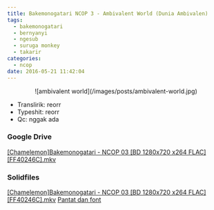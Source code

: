 ```yaml
---
title: Bakemonogatari NCOP 3 - Ambivalent World (Dunia Ambivalen)
tags:
  - bakemonogatari
  - bernyanyi
  - ngesub
  - suruga monkey
  - takarir
categories:
  - ncop
date: 2016-05-21 11:42:04
---
```

<div align="center">
![ambivalent world](/images/posts/ambivalent-world.jpg)
</div>

- Translirik: reorr
- Typeshit: reorr
- Qc: nggak ada

### Google Drive

[\[Chamelemon\]Bakemonogatari - NCOP 03 \[BD 1280x720 x264 FLAC\]\[FF40246C\].mkv](https://drive.google.com/open?id=0B-XpBI8zNUN4dlVFUjNyckFFRTQ)

### Solidfiles

[\[Chamelemon\]Bakemonogatari - NCOP 03 \[BD 1280x720 x264 FLAC\]\[FF40246C\].mkv](https://www.solidfiles.com/v/VVAwvdRQZAYqd) [Pantat dan font](https://drive.google.com/open?id=0B-XpBI8zNUN4MV9SUS16cENjREE)